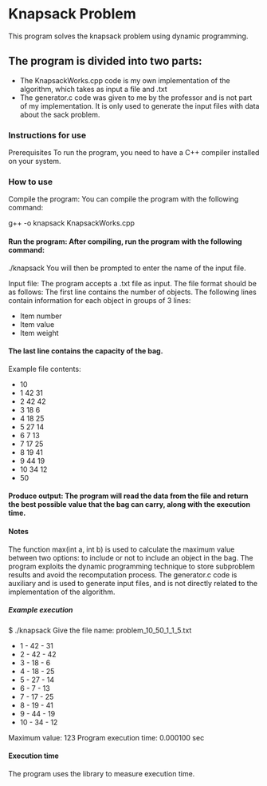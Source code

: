 # Knapsack Problem

This program solves the knapsack problem using dynamic programming.

## The program is divided into two parts:
- The KnapsackWorks.cpp code is my own implementation of the algorithm, which takes as input a file and .txt
- The generator.c code was given to me by the professor and is not part of my implementation. It is only used to generate the input files with data
about the sack problem.

### Instructions for use
Prerequisites
To run the program, you need to have a C++ compiler installed on your system.

### How to use
Compile the program: You can compile the program with the following command:

g++ -o knapsack KnapsackWorks.cpp

#### Run the program: After compiling, run the program with the following command:

./knapsack
You will then be prompted to enter the name of the input file.

Input file: The program accepts a .txt file as input. The file format should be as follows:
The first line contains the number of objects.
The following lines contain information for each object in groups of 3 lines:
- Item number 
- Item value
- Item weight

#### The last line contains the capacity of the bag.
Example file contents:

* 10
* 1 42 31
* 2 42 42
* 3 18 6
* 4 18 25
* 5 27 14
* 6 7 13
* 7 17 25
* 8 19 41
* 9 44 19
* 10 34 12
* 50

#### Produce output: The program will read the data from the file and return the best possible value that the bag can carry, along with the execution time.

#### Notes
The function max(int ​​a, int b) is used to calculate the maximum value between two options: to include or not to include an object in the bag.
The program exploits the dynamic programming technique to store subproblem results and avoid the recomputation process.
The generator.c code is auxiliary and is used to generate input files, and is not directly related to the implementation of the algorithm.

##### Example execution
$ ./knapsack
Give the file name: problem_10_50_1_1_5.txt

* 1 - 42 - 31
* 2 - 42 - 42
* 3 - 18 - 6
* 4 - 18 - 25
* 5 - 27 - 14
* 6 - 7 - 13
* 7 - 17 - 25
* 8 - 19 - 41
* 9 - 44 - 19
* 10 - 34 - 12


Maximum value: 123
Program execution time: 0.000100 sec

#### Execution time
The program uses the <chrono> library to measure execution time.
